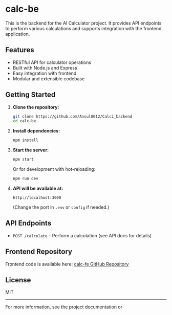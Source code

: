 # calc-be

This is the backend for the AI Calculator project. It provides API endpoints to perform various calculations and supports integration with the frontend application.

## Features

- RESTful API for calculator operations
- Built with Node.js and Express
- Easy integration with frontend
- Modular and extensible codebase

## Getting Started

1. **Clone the repository:**
   ```bash
   git clone https://github.com/Ansul8012/Calci_backend
   cd calc-be
   ```

2. **Install dependencies:**
   ```bash
   npm install
   ```

3. **Start the server:**
   ```bash
   npm start
   ```
   Or for development with hot-reloading:
   ```bash
   npm run dev
   ```

4. **API will be available at:**  
   ```
   http://localhost:3000
   ```
   (Change the port in `.env` or `config` if needed.)

## API Endpoints

- `POST /calculate` – Perform a calculation (see API docs for details)

## Frontend Repository

Frontend code is available here: [calc-fe GitHub Repository](https://github.com/Ansul8012/Ai_calci) <!-- Replace with your actual frontend repo link -->

## License

MIT

---

For more information, see the project documentation or